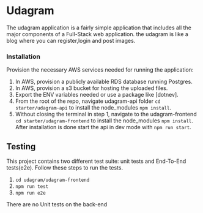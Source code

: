 # Udagram

 The udagram application is a fairly simple application that includes all the major components of a Full-Stack web application.
 the udagram is like a blog where you can register,login and post images.

### Installation

Provision the necessary AWS services needed for running the application:

1. In AWS, provision a publicly available RDS database running Postgres.
1. In AWS, provision a s3 bucket for hosting the uploaded files.
1. Export the ENV variables needed or use a package like [dotnev].
1. From the root of the repo, navigate udagram-api folder `cd starter/udagram-api` to install the node_modules `npm install`. 
1. Without closing the terminal in step 1, navigate to the udagram-frontend `cd starter/udagram-frontend` to install the node_modules `npm install`. After installation is done start the api in dev mode with `npm run start`.

## Testing

This project contains two different test suite: unit tests and End-To-End tests(e2e). Follow these steps to run the tests.

1. `cd udagram/udagram-frontend`
1. `npm run test`
1. `npm run e2e`

There are no Unit tests on the back-end


